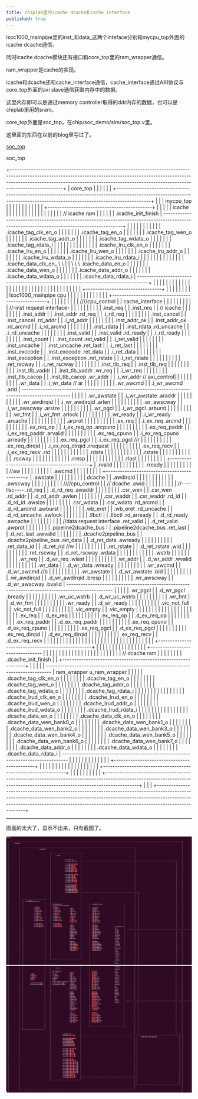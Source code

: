 ```yaml
---
title: chiplab里的icache dcache和cache interface
published: true
---
```



lsoc1000_mainpipe里的inst_和data_这两个inteface分别和mycpu_top外面的icache dcache通信。

同时icache dcache模块还有接口和core_top里的ram_wrapper通信。

ram_wrapper是cache的实现。

icache和dcache还和cache_interface通信，cache_interface通过AXI协议与core_top外面的axi slave通信获取内存中的数据。

这里内存即可以是通过memory controller取得的ddr内存的数据，也可以是chiplab里用的sram。

core_top外面是soc_top，在chip/soc_demo/sim/soc_top.v里。

这里面的东西在以前的blog里写过了。

[soc_top](https://whensungoesdown.github.io/cpu7)


soc_top


   +----------------------------------------------------------------------------------------------------------------------------------------------------------------------------------------------------------------------------------------------------------------+
   |        core_top                                                                                                                                                                                                                                                | 
   |                                                                                                                                                                                                                                                                | 
   |                                                                                                                                                                                                                                                                | 
   |               +--------------------------------------------------------------------------------------------------------------------------------------------------------------------------+                                                                     |
   |               |                             mycpu_top                                                                                                                                    |                                                                     |
   |               |                                                                                                                                                                          |                                                                     |
   |               |                                                                                                                                                                          |                                                                     |
   |               |                                             +--------------------------------------------+                                                                               |                                                                     |
   |               |                                             |        icache                              |                                                                               |                                                                     |
   |               |                                             |                                            |                                                                               |                                                                     |
   |               |                                             |                                            |                                                                               |                                                                     |
   |               |                                             |                    // icache ram           |                                                                               |                                                                     |
   |               |                                             |                    .icache_init_finish     | -------------------------------------------------------------------------------------------------------------------------------------------+        |
   |               |                                             |                                            |                                                                               |                                                            |        |
   |               |                                             |                    .icache_tag_clk_en_o    |                                                                               |                                                            |        |
   |               |                                             |                    .icache_tag_en_o        |                                                                               |                                                            |        |
   |               |                                             |                    .icache_tag_wen_o       |                                                                               |                                                            |        |
   |               |                                             |                    .icache_tag_addr_o      |                                                                               |                                                            |        |
   |               |                                             |                    .icache_tag_wdata_o     |                                                                               |                                                            |        |
   |               |                                             |                    .icache_tag_rdata_i     |                                                                               |                                                            |        |
   |               |                                             |                                            |                                                                               |                                                            |        |
   |               |                                             |                    .icache_lru_clk_en_o    |                                                                               |                                                            |        |
   |               |                                             |                    .icache_lru_en_o        |                                                                               |                                                            |        |
   |               |                                             |                    .icache_lru_wen_o       |                                                                               |                                                            |        |
   |               |                                             |                    .icache_lru_addr_o      |                                                                               |                                                            |        |
   |               |                                             |                    .icache_lru_wdata_o     |                                                                               |                                                            |        |
   |               |                                             |                    .icache_lru_rdata_i     |                                                                               |                                                            |        |
   |               |                                             |                                            |                                                                               |                                                            |        |
   |               |                                             |                    .icache_data_clk_en_    \                                                                               \                                                            |        |
   \               \                                             \                    .icache_data_en_o       |                                                                               |                                                            |        |
   |               |                                             |                    .icache_data_wen_o      |                                                                               |                                                            |        |
   |               |                                             |                    .icache_data_addr_o     |                                                                               |                                                            |        |
   |               |                                             |                    .icache_data_wdata_o    |                                                                               |                                                            |        |
   |               |                                             |                    .icache_data_rdata_i    | -----------------------------------------------------------------------------------+                                                       |        |
   |               |                                             |                                            |                                                                               |    |                                                       |        |
   |               |                                             |                                            |                                                                               |    |                                                       |        |
   |               |                                             |                                            |                                                                               |    |                                                       |        |
   |               |                                             |                                            |                                                                               |    |                                                       |        |
   |               |    +--------------------------------+       |                                            |                                                                               |    |                                                       |        |
   |               |    |   lsoc1000_mainpipe cpu        |       |                                            |                                                                               |    |                                                       |        |
   |               |    |                                |       |                                            |            +--------------------------------------------------+               |    |                                                       |        |
   |               |    |                                |       |  ////cpu_control                           |            |   cache_interface                                |               |    |                                                       |        |
   |               |    |                                |       |  //-inst request interface-                |            |                                                  |               |    |                                                       |        |
   |               |    |               .inst_req        |       |  .inst_req                                 |            |   // icache                                      |               |    |                                                       |        |
   |               |    |               .inst_addr       |       |  .inst_addr               .rd_req          |            |  .i_rd_req                                       |               |    |                                                       |        |
   |               |    |               .inst_cancel     |       |  .inst_cancel             .rd_addr         |            |  .i_rd_addr                                      |               |    |                                                       |        |
   |               |    |               .inst_addr_ok    |       |  .inst_addr_ok            .rd_arcmd        |            |  .i_rd_arcmd                                     |               |    |                                                       |        |
   |               |    |               .inst_rdata      |       |  .inst_rdata              .rd_uncache      |            |  .i_rd_uncache                                   |               |    |                                                       |        |
   |               |    |               .inst_valid      |       |  .inst_valid              .rd_ready        |            |  .i_rd_ready                                     |               |    |                                                       |        |
   |               |    |               .inst_count      |       |  .inst_count              .ret_valid       |            |  .i_ret_valid                                    |               |    |                                                       |        |
   |               |    |               .inst_uncache    |       |  .inst_uncache            .ret_last        |            |  .i_ret_last                                     |               |    |                                                       |        |
   |               |    |               .inst_exccode    |       |  .inst_exccode            .ret_data        |            |  .i_ret_data                                     |               |    |                                                       |        |
   |               |    |               .inst_exception  |       |  .inst_exception          .ret_rstate      |            |  .i_ret_rstate                                   |               |    |                                                       |        |
   |               |    |                                |       |                           .ret_rscway      |            |  .i_ret_rscway                                   |               |    |                                                       |        |
   |               |    |               .inst_tlb_req    |       |  .inst_tlb_req                             |            |                                                  |               |    |                                                       |        |
   |               |    |               .inst_tlb_vaddr  |       |  .inst_tlb_vaddr          .wr_req          |            |  .i_wr_req                                       |               |    |                                                       |        |
   |               |    |               .inst_tlb_cacop  |       |  .inst_tlb_cacop          .wr_addr         |            |  .i_wr_addr                        // axi_control|               |    |                                                       |        |
   |               |    |                                |       |                           .wr_data         |            |  .i_wr_data                        // ar         |               |    |                                                       |        |
   |               |    |                                |       |                           .wr_awcmd        |            |  .i_wr_awcmd                       .arid         | --------------------------------------------------------------------------------------------------
   |               |    |                                |       |                           .wr_awstate      |            |  .i_wr_awstate                     .araddr       |               |    |                                                       |        |
   |               |    |                                |       |                           .wr_awdirqid     |            |  .i_wr_awdirqid                    .arlen        |               |    |                                                       |        |
   |               |    |                                |       |                           .wr_awscway      |            |  .i_wr_awscway                     .arsize       |               |    |                                                       |        |
   |               |    |                                |       |                           .wr_pgcl         |            |  .i_wr_pgcl                        .arburst      |               |    |                                                       |        |
   |               |    |                                |       |                           .wr_fmt          |            |  .i_wr_fmt                         .arlock       |               |    |                                                       |        |
   |               |    |                                |       |                           .wr_ready        |            |  .i_wr_ready                       .arcache      |               |    |                                                       |        |
   |               |    |                                |       |                                            |            |                                    .arprot       |               |    |                                                       |        |
   |               |    |                                |       |                           .ex_req          |            |  .i_ex_req                         .arcmd        |               |    |                                                       |        |
   |               |    |                                |       |                           .ex_req_op       |            |  .i_ex_req_op                      .arcpuno      |               |    |                                                       |        |
   |               |    |                                |       |                           .ex_req_paddr    |            |  .i_ex_req_paddr                   .arvalid      |               |    |                                                       |        |
   |               |    |                                |       |                           .ex_req_cpuno    |            |  .i_ex_req_cpuno                   .arready      |               |    |                                                       |        |
   |               |    |                                |       |                           .ex_req_pgcl     |            |  .i_ex_req_pgcl                    //r           |               |    |                                                       |        |
   |               |    |                                |       |                           .ex_req_dirqid   |            |  .i_ex_req_dirqid                  .rrequest     |               |    |                                                       |        |
   |               |    |                                |       |                           .ex_req_recv     |            |  .i_ex_req_recv                    .rid          |               |    |                                                       |        |
   |               |    |                                |       |                                            |            |                                    .rdata        |               |    |                                                       |        |
   |               |    |                                |       |                                            |            |                                    .rstate       |               |    |                                                       |        |
   |               |    |                                |       |                                            |            |                                    .rscway       |               |    |                                                       |        |
   |               |    |                                |       |                                            |            |                                    .rresp        |               |    |                                                       |        |
   |               |    |                                |       |                                            |            |                                    .rlast        |               |    |                                                       |        |
   |               |    |                                |       +--------------------------------------------+            |                                    .rvalid       |               |    |                                                       |        |
   |               |    |                                |                                                                 |                                    .rready       |               |    |                                                       |        |
   |               |    |                                |                                                                 |                                    //aw          |               |    |                                                       |        |
   |               |    |                                |                                                                 |                                    .awcmd        |               |    |                                                       |        |
   |               |    |                                |       +--------------------------------------------+            |                                    .awstate      |               |    |                                                       |        |
   |               |    |                                |       |        dcache                              |            |                                    .awdirqid     |               |    |                                                       |        |
   |               |    |                                |       |                                            |            |                                    .awscway      |               |    |                                                       |        |
   |               |    |                                |       |  ////cpu_control                           |            |  // dcache                         .awid         |               |    |                                                       |        |
   |               |    |                                |       |  //----llsc----           .rd_req          |            |  .d_rd_req                         .awaddr       |               |    |                                                       |        |
   |               |    |          .csr_wen              |       |  .csr_wen                 .rd_addr         |            |  .d_rd_addr                        .awlen        |               |    |                                                       |        |
   |               |    |          .csr_waddr            |       |  .csr_waddr               .rd_id           |            |  .d_rd_id                          .awsize       |               |    |                                                       |        |
   |               |    |          .csr_wdata            |       |  .csr_wdata               .rd_arcmd        |            |  .d_rd_arcmd                       .awburst      |               |    |                                                       |        |
   |               |    |          .wb_eret              |       |  .wb_eret                 .rd_uncache      |            |  .d_rd_uncache                     .awlock       |               |    |                                                       |        |
   |               |    |          .llbctl               |       |  .llbctl                  .rd_arready      |            |  .d_rd_ready                       .awcache      |               |    |                                                       |        |
   |               |    |                                |       |  //data request interface .ret_valid       |            |  .d_ret_valid                      .awprot       |               |    |                                                       |        |
   |               |    |          .pipeline2dcache_bus  |       |  .pipeline2dcache_bus     .ret_last        |            |  .d_ret_last                       .awvalid      |               |    |                                                       |        |
   |               |    |          .dcache2pipeline_bus  |       |  .dcache2pipeline_bus     .ret_data        |            |  .d_ret_data                       .awready      |               |    |                                                       |        |
   |               |    |                                |       |                           .ret_data_id     |            |  .d_ret_rid                        //w           |               |    |                                                       |        |
   |               |    |                                |       |                           .ret_rstate      |            |  .d_ret_rstate                     .wid          |               |    |                                                       |        |
   |               |    |                                |       |                           .ret_rscway      |            |  .d_ret_rscway                     .wdata        |               |    |                                                       |        |
   |               |    |                                |       |                                            |            |                                    .wstrb        |               |    |                                                       |        |
   |               |    |                                |       |                           .wr_req          |            |  .d_wr_req                         .wlast        |               |    |                                                       |        |
   |               |    |                                |       |                           .wr_addr         |            |  .d_wr_addr                        .wvalid       |               |    |                                                       |        |
   |               |    |                                |       |                           .wr_data         |            |  .d_wr_data                        .wready       |               |    |                                                       |        |
   |               |    |                                |       |                           .wr_awcmd        |            |  .d_wr_awcmd                       //b           |               |    |                                                       |        |
   |               |    |                                |       |                           .wr_awstate      |            |  .d_wr_awstate                     .bid          |               |    |                                                       |        |
   |               |    |                                |       |                           .wr_awdirqid     |            |  .d_wr_awdirqid                    .bresp        |               |    |                                                       |        |
   |               |    |                                |       |                           .wr_awscway      |            |  .d_wr_awscway                     .bvalid       |  -------------------------------------------------------------------------------------------------
   |               |    |                                |       |                           .wr_pgcl         |            |  .d_wr_pgcl                        .bready       |               |    |                                                       |        |
   |               |    |                                |       |                           .wr_uc_wstrb     |            |  .d_wr_uc_wstrb                                  |               |    |                                                       |        |
   |               |    |                                |       |                           .wr_fmt          |            |  .d_wr_fmt                                       |               |    |                                                       |        |
   |               |    |                                |       |                           .wr_ready        |            |  .d_wr_ready                                     |               |    |                                                       |        |
   |               |    |                                |       |                           .vic_not_full    |            |  .vic_not_full                                   |               |    |                                                       |        |
   |               |    |                                |       |                           .vic_empty       |            |  .vic_empty                                      |               |    |                                                       |        |
   |               |    |                                |       |                                            |            |                                                  |               |    |                                                       |        |
   |               |    |                                |       |                           .ex_req          |            |  .d_ex_req                                       |               |    |                                                       |        |
   |               |    |                                |       |                           .ex_req_op       |            |  .d_ex_req_op                                    |               |    |                                                       |        |
   |               |    |                                |       |                           .ex_req_paddr    |            |  .d_ex_req_paddr                                 |               |    |                                                       |        |
   |               |    |                                |       |                           .ex_req_cpuno    |            |  .d_ex_req_cpuno                                 |               |    |                                                       |        |
   |               |    |                                |       |                           .ex_req_pgcl     |            |  .d_ex_req_pgcl                                  |               |    |                                                       |        |
   |               |    |                                |       |                           .ex_req_dirqid   |            |  .d_ex_req_dirqid                                |               |    |                                                       |        |
   |               |    |                                |       |                           .ex_req_recv     |            |  .d_ex_req_recv                                  |               |    |                                                       |        |
   |               |    |                                |       |                                            |            |                                                  |               |    |                                                       |        |
   |               |    |                                |       |                                            |            |                                                  |               |    |                                                       |        |
   |               |    |                                |       |                                            |            +--------------------------------------------------+               |    |                                                       |        |
   |               |    |                                |       |                                            |                                                                               |    |                                                       |        |
   |               |    +--------------------------------        |                                            |                                                                               |    |                                                       |        |
   |               |                                             |                                            |                                                                               |    |                                                       |        |
   |               |                                             |                                            |                                                                               |    |                                                       |        |
   |               |                                             |                 // dcache ram              |                                                                               |    |                                                       |        |
   |               |                                             |                 .dcache_init_finish        |                                                                               |  +--------------------------------------------------------------+   |
   |               |                                             |                                            | -------------------------------------------------------------------------------- |     ram_wrapper u_ram_wrapper                                |   |
   |               |                                             |                 .dcache_tag_clk_en_o       |                                                                               |  |                                                              |   |
   |               |                                             |                 .dcache_tag_en_o           |                                                                               |  |                                                              |   |
   |               |                                             |                 .dcache_tag_wen_o          |                                                                               |  |                                                              |   |
   |               |                                             |                 .dcache_tag_addr_o         |                                                                               |  |                                                              |   |
   |               |                                             |                 .dcache_tag_wdata_o        |                                                                               |  |                                                              |   |
   |               |                                             |                 .dcache_tag_rdata_i        |                                                                               |  |                                                              |   |
   |               |                                             |                                            |                                                                               |  |                                                              |   |
   |               |                                             |                 .dcache_lrud_clk_en_o      |                                                                               |  |                                                              |   |
   |               |                                             |                 .dcache_lrud_en_o          |                                                                               |  |                                                              |   |
   |               |                                             |                 .dcache_lrud_wen_o         |                                                                               |  |                                                              |   |
   |               |                                             |                 .dcache_lrud_addr_o        |                                                                               |  |                                                              |   |
   |               |                                             |                 .dcache_lrud_wdata_o       |                                                                               |  |                                                              |   |
   |               |                                             |                 .dcache_lrud_rdata_i       |                                                                               |  |                                                              |   |
   |               |                                             |                                            |                                                                               |  |                                                              |   |
   |               |                                             |                 .dcache_data_en_o          |                                                                               |  |                                                              |   |
   |               |                                             |                 .dcache_data_clk_en_o      |                                                                               |  |                                                              |   |
   |               |                                             |                 .dcache_data_wen_bank0_o   |                                                                               |  |                                                              |   |
   |               |                                             |                 .dcache_data_wen_bank1_o   |                                                                               |  |                                                              |   |
   |               |                                             |                 .dcache_data_wen_bank2_o   |                                                                               |  |                                                              |   |
   |               |                                             |                 .dcache_data_wen_bank3_o   |                                                                               |  |                                                              |   |
   |               |                                             |                 .dcache_data_wen_bank4_o   |                                                                               |  |                                                              |   |
   |               |                                             |                 .dcache_data_wen_bank5_o   |                                                                               |  |                                                              |   |
   |               |                                             |                 .dcache_data_wen_bank6_o   |                                                                               |  |                                                              |   |
   |               |                                             |                 .dcache_data_wen_bank7_o   |                                                                               |  |                                                              |   |
   |               |                                             |                 .dcache_data_addr_o        |                                                                               |  |                                                              |   |
   |               |                                             |                 .dcache_data_wdata_o       |                                                                               |  |                                                              |   |
   |               |                                             |                 .dcache_data_rdata_i       | -------------------------------------------------------------------------------- |                                                              |   |
   |               |                                             |                                            |                                                                               |  |                                                              |   |
   |       	   |                                             +--------------------------------------------+                                                                               |  |                                                              |   |
   |               |                                                                                                                                                                          |  |                                                              |   |
   |               |                                                                                                                                                                          |  |                                                              |   |
   |               |                                                                                                                                                                          |  +--------------------------------------------------------------+   |
   |               |                                                                                                                                                                          |                                                                     |
   |               |                                                                                                                                                                          |                                                                     |
   |               +--------------------------------------------------------------------------------------------------------------------------------------------------------------------------+                                                                     | 
   |                                                                                                                                                                                                                                                                | 
   +----------------------------------------------------------------------------------------------------------------------------------------------------------------------------------------------------------------------------------------------------------------+



-------------------------------------


图画的太大了，显示不出来，只有截图了。

![screenshot0](https://github.com/whensungoesdown/whensungoesdown.github.io/raw/main/_posts/2022-11-13-0.png)
![screenshot1](https://github.com/whensungoesdown/whensungoesdown.github.io/raw/main/_posts/2022-11-13-1.png)
